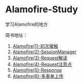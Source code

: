 # Alamofire-Study
学习Alamofire的地方

简书地址：
1. [Alamofire(1)-初次接触](https://www.jianshu.com/p/de96796ecac6)
2. [Alamofire(2)-SessionManager](https://www.jianshu.com/p/47d15bedd68b)
3. [Alamofire(3)-Request解读](https://www.jianshu.com/p/fb22f4a01f7c)
4. [Alamofire(4)-Request注意点](https://www.jianshu.com/p/facd0e668826)
5. [Alamofire(5)-Response](https://www.jianshu.com/p/b04a3652f369)
6. [Alamofire(6)-多表单上传](https://www.jianshu.com/p/1a52b95bec69)
